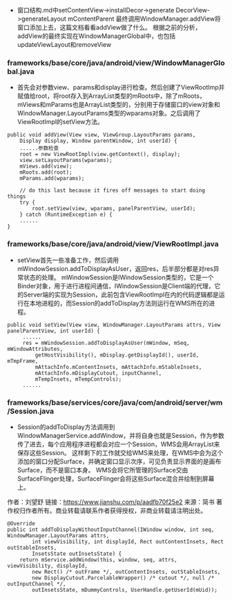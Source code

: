 - 窗口结构.md中setContentView->installDecor->generate DecorView->generateLayout mContentParent
  最终调用WindowManager.addView将窗口添加上去，这篇文档看看addView做了什么。
  根据之前的分析，addView的最终实现在WindowManagerGlobal中，也包括updateViewLayout和removeView
  
### frameworks/base/core/java/android/view/WindowManagerGlobal.java
- 首先会对参数view、params和display进行检查。然后创建了ViewRootImp并赋值给root，将root存入到ArrayList<ViewRootImpl>类型的mRoots中，除了mRoots，mViews和mParams也是ArrayList类型的，分别用于存储窗口的view对象和WindowManager.LayoutParams类型的wparams对象。之后调用了ViewRootImpl的setView方法。
```
public void addView(View view, ViewGroup.LayoutParams params,
    Display display, Window parentWindow, int userId) {
    ......参数检查
    root = new ViewRootImpl(view.getContext(), display);
    view.setLayoutParams(wparams);
    mViews.add(view);
    mRoots.add(root);
    mParams.add(wparams);

    // do this last because it fires off messages to start doing things
    try {
        root.setView(view, wparams, panelParentView, userId);
    } catch (RuntimeException e) {
    ......
}
```
### frameworks/base/core/java/android/view/ViewRootImpl.java
- setView首先一些准备工作，然后调用mWindowSession.addToDisplayAsUser，返回res，后半部分都是对res异常状态的处理。
  mWindowSession是IWindowSession类型的，它是一个Binder对象，用于进行进程间通信，IWindowSession是Client端的代理，它的Server端的实现为Session，此前包含ViewRootImpl在内的代码逻辑都是运行在本地进程的，而Session的addToDisplay方法则运行在WMS所在的进程。
```
public void setView(View view, WindowManager.LayoutParams attrs, View panelParentView, int userId) {
     ......
     res = mWindowSession.addToDisplayAsUser(mWindow, mSeq, mWindowAttributes,
         getHostVisibility(), mDisplay.getDisplayId(), userId, mTmpFrame,
         mAttachInfo.mContentInsets, mAttachInfo.mStableInsets,
         mAttachInfo.mDisplayCutout, inputChannel,
         mTempInsets, mTempControls);
     ......
```
### frameworks/base/services/core/java/com/android/server/wm/Session.java
- Session的addToDisplay方法调用到WindowManagerService.addWindow，并将自身也就是Session，作为参数传了进去，每个应用程序进程都会对应一个Session，WMS会用ArrayList来保存这些Session。
  这样剩下的工作就交给WMS来处理，在WMS中会为这个添加的窗口分配Surface，并确定窗口显示次序，可见负责显示界面的是画布Surface，而不是窗口本身。
  WMS会将它所管理的Surface交由SurfaceFlinger处理，SurfaceFlinger会将这些Surface混合并绘制到屏幕上。

作者：刘望舒
链接：https://www.jianshu.com/p/aadfb70f25e2
来源：简书
著作权归作者所有。商业转载请联系作者获得授权，非商业转载请注明出处。
```
@Override
public int addToDisplayWithoutInputChannel(IWindow window, int seq, WindowManager.LayoutParams attrs,
        int viewVisibility, int displayId, Rect outContentInsets, Rect outStableInsets,
        InsetsState outInsetsState) {
    return mService.addWindow(this, window, seq, attrs, viewVisibility, displayId,
        new Rect() /* outFrame */, outContentInsets, outStableInsets,
        new DisplayCutout.ParcelableWrapper() /* cutout */, null /* outInputChannel */,
        outInsetsState, mDummyControls, UserHandle.getUserId(mUid));
```
```
